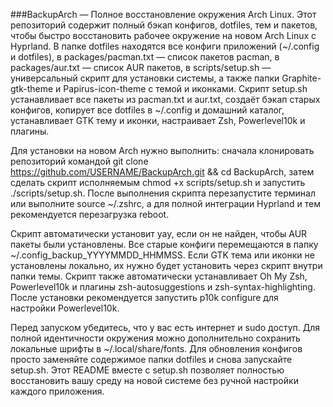 ###BackupArch — Полное восстановление окружения Arch Linux. Этот репозиторий содержит полный бэкап конфигов, dotfiles, тем и пакетов, чтобы быстро восстановить рабочее окружение на новом Arch Linux с Hyprland. В папке dotfiles находятся все конфиги приложений (~/.config и dotfiles), в packages/pacman.txt — список пакетов pacman, в packages/aur.txt — список AUR пакетов, в scripts/setup.sh — универсальный скрипт для установки системы, а также папки Graphite-gtk-theme и Papirus-icon-theme с темой и иконками. Скрипт setup.sh устанавливает все пакеты из pacman.txt и aur.txt, создаёт бэкап старых конфигов, копирует все dotfiles в ~/.config и домашний каталог, устанавливает GTK тему и иконки, настраивает Zsh, Powerlevel10k и плагины.

Для установки на новом Arch нужно выполнить: сначала клонировать репозиторий командой git clone https://github.com/USERNAME/BackupArch.git && cd BackupArch, затем сделать скрипт исполняемым chmod +x scripts/setup.sh и запустить ./scripts/setup.sh. После выполнения скрипта перезапустите терминал или выполните source ~/.zshrc, а для полной интеграции Hyprland и тем рекомендуется перезагрузка reboot.

Скрипт автоматически установит yay, если он не найден, чтобы AUR пакеты были установлены. Все старые конфиги перемещаются в папку ~/.config_backup_YYYYMMDD_HHMMSS. Если GTK тема или иконки не установлены локально, их нужно будет установить через скрипт внутри папки темы. Скрипт также автоматически устанавливает Oh My Zsh, Powerlevel10k и плагины zsh-autosuggestions и zsh-syntax-highlighting. После установки рекомендуется запустить p10k configure для настройки Powerlevel10k.

Перед запуском убедитесь, что у вас есть интернет и sudo доступ. Для полной идентичности окружения можно дополнительно сохранить локальные шрифты в ~/.local/share/fonts. Для обновления конфигов просто заменяйте содержимое папки dotfiles и снова запускайте setup.sh. Этот README вместе с setup.sh позволяет полностью восстановить вашу среду на новой системе без ручной настройки каждого приложения.
